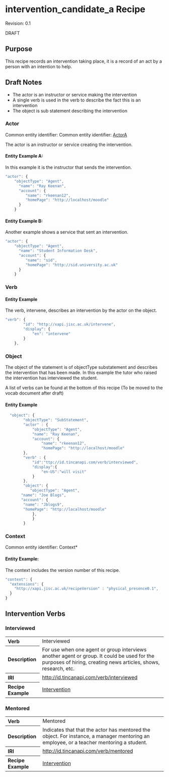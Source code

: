 # intervention_candidate_a Recipe
Revision: 0.1 

DRAFT

## Purpose
This recipe records an intervention taking place, it is a record of an act by a person with an intention to help. 

## Draft Notes 

- The actor is an instructor or service making the intervention
- A single verb is used in the verb to describe the fact this is an intervention
- The object is sub statement describing the intervention


### Actor
Common entity identifier: Common entity identifier: [ActorA](../common_structures.md#actora) 
 
The actor is an instructor or service creating the intervention.

#### Entity Example A:
In this example it is the instructor that sends the intervention.

``` Javascript
"actor": {
	"objectType": "Agent",
      "name": "Ray Keenan",
      "account": {
         "name": "rkeenan12",
         "homePage": "http://localhost/moodle"
      }
	}
```
#### Entity Example B:
Another example shows a service that sent an intervention.

``` Javascript
"actor": {
	"objectType": "Agent",
      "name": "Student Information Desk",
      "account": {
         "name": "sid",
         "homePage": "http://sid.university.ac.uk"
      }
	}
```



### Verb


#### Entity Example
The verb, intervene, describes an intervention by the actor on the object.

``` javascript
"verb": {
        "id": "http://xapi.jisc.ac.uk/intervene",
        "display": {
            "en": "intervene"
        }
    },
```


### Object
The object of the statement is of objectType substatement and describes the intervention that has been made. In this example the tutor who raised the intervention has interviewed the student.

A list of verbs can be found at the bottom of this recipe (To be moved to the vocab document after draft)


#### Entity Example

``` Javascript
  "object": {
        "objectType": "SubStatement",
        "actor" : {
            "objectType": "Agent",
			"name": "Ray Keenan",
			"account": {
				"name": "rkeenan12",
				"homePage": "http://localhost/moodle"
        },
        "verb" : { 
            "id":"ttp://id.tincanapi.com/verb/interviewed", 
            "display":{
                "en-US":"will visit"
            } 
        },
        "object": {
           "objectType": "Agent",
	   "name": "Joe Blogs",
	   "account": {
		"name": "Jblogs9",
		"homePage": "http://localhost/moodle"
        	},
            }
        }
```


### Context

Common entity identifier: Context*

#### Entity Example:

The context includes the version number of this recipe.

``` javascript
"context": {
  "extensions": {
    "http://xapi.jisc.ac.uk/recipeVersion" : "physical_presence0.1",
  }
}
```

## Intervention Verbs

### Interviewed
<table>
<tr><th align="left">Verb</th><td>Interviewed</td></tr>
<tr><th align="left">Description</th><td>For use when one agent or group interviews another agent or group. It could be used for the purposes of hiring, creating news articles, shows, research, etc.</td></tr>
<tr><th align="left">IRI</th><td> <a href="http://id.tincanapi.com/verb/interviewed">http://id.tincanapi.com/verb/interviewed</a> </td></tr>
<tr><th align="left">Recipe Example</th><td> <a href="recipes/intervention.md#verb">Intervention</a> </td></tr>
</table>

### Mentored
<table>
<tr><th align="left">Verb</th><td>Mentored</td></tr>
<tr><th align="left">Description</th><td>Indicates that that the actor has mentored the object. For instance, a manager mentoring an employee, or a teacher mentoring a student. </td></tr>
<tr><th align="left">IRI</th><td> <a href="http://id.tincanapi.com/verb/mentored">http://id.tincanapi.com/verb/mentored</a> </td></tr>
<tr><th align="left">Recipe Example</th><td> <a href="recipes/intervention.md#verb">Intervention</a> </td></tr>
</table>

